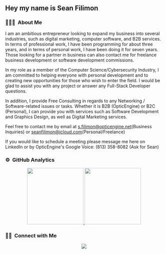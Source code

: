 <h2>Hey my name is Sean Filimon</h2>

### 👨🏻‍💻 &nbsp;About Me

I am an ambitious entrepreneur looking to expand my business into several industries, such as digital marketing, computer software, and B2B services. In terms of professional work, I have been programming for about three years, and in terms of personal work, I have been doing it for seven years. Those looking for a partner in business can also contact me for freelance business development or software development commissions.

In my role as a member of the Computer Science/Cybersecurity Industry, I am committed to helping everyone with personal development and to creating new opportunities for those who wish to enter the field. I would be glad to assist you with any project or answer any Full-Stack Developer questions.

In addition, I provide Free Consulting in regards to any Networking / Software-related issues or tasks. 
Whether it is B2B (OpticEngine) or B2C (Personal), I can provide you with services such as Software Development and Graphics Design, as well as Digital Marketing services.

Feel free to contact me by email
at s.filimon@opticengine.net(Business Inquiries)
or
seanfilimon@icloud.com(Personal/Freelance)

If you would like to schedule a meeting please message me here on LinkedIn or by OpticEngine's Google Voice: ‪(813) 358-8082‬ (Ask for Sean)

### ⚙️ &nbsp;GitHub Analytics

<p align="center">
<a href="https://github.com/seanfilimon">
  <img height="180em" src="https://github-readme-stats-eight-theta.vercel.app/api?username=seanfilimon&show_icons=true&theme=algolia&include_all_commits=true&count_private=true"/>
  <img height="180em" src="https://github-readme-stats-eight-theta.vercel.app/api/top-langs/?username=seanfilimon&layout=compact&langs_count=8&theme=algolia"/>
</a>
</p>

### 🤝🏻 &nbsp;Connect with Me

<p align="center">
<a href="https://linkedin.com/in/seanfilimon"><img src="https://img.shields.io/badge/-Sean%20Filimon-0077B5?style=flat&logo=Linkedin&logoColor=white"/></a>
</p>
